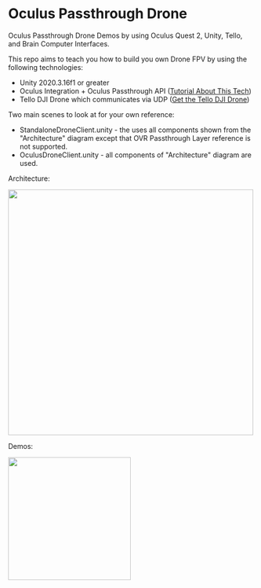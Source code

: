 # Oculus Passthrough Drone
Oculus Passthrough Drone Demos by using Oculus Quest 2, Unity, Tello, and Brain Computer Interfaces.

This repo aims to teach you how to build you own Drone FPV by using the following technologies:

* Unity 2020.3.16f1 or greater
* Oculus Integration + Oculus Passthrough API ([Tutorial About This Tech](https://github.com/dilmerv/OculusPassthroughDemos))
* Tello DJI Drone which communicates via UDP ([Get the Tello DJI Drone](https://amzn.to/3hdtSHD))

Two main scenes to look at for your own reference:
* StandaloneDroneClient.unity - the uses all components shown from the "Architecture" diagram except that OVR Passthrough Layer reference is not supported.
* OculusDroneClient.unity - all components of "Architecture" diagram are used.

Architecture:

<img src="https://github.com/dilmerv/BCIDroneDemos/blob/master/docs/architecture.png" width="500">

Demos:

<img src="https://github.com/dilmerv/BCIDroneDemos/blob/master/docs/images/demo_1.gif" width="250">
